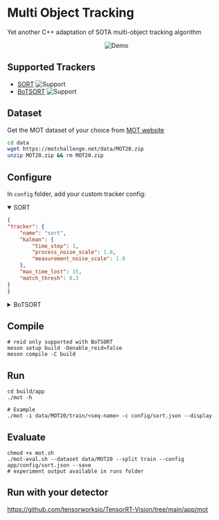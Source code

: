 # Multi Object Tracking
Yet another C++ adaptation of SOTA multi-object tracking algorithm
<p align="center">
    <img src="results/MOT20-01.gif" alt="Demo">
</p>

## Supported Trackers
- [SORT](https://github.com/abewley/sort) ![Support](https://img.shields.io/badge/support-yes-brightgreen.svg)
- [BoTSORT](https://github.com/NirAharon/BoT-SORT) ![Support](https://img.shields.io/badge/support-yes-brightgreen.svg)

## Dataset
Get the MOT dataset of your choice from [MOT website](https://motchallenge.net/)
```bash
cd data
wget https://motchallenge.net/data/MOT20.zip
unzip MOT20.zip && rm MOT20.zip
```

## Configure
In `config` folder, add your custom tracker config:

<details open>
    <summary>SORT</summary>

```json
{
"tracker": {
    "name": "sort",
    "kalman": {
        "time_step": 1,
        "process_noise_scale": 1.0,
        "measurement_noise_scale": 1.0
    },
    "max_time_lost": 15,
    "match_thresh": 0.3
}
}
```
</details>

<details>
    <summary>BoTSORT</summary>

```json
{
    "tracker": {
        "name": "botsort",
        "kalman": {
            "time_step": 1,
            "process_noise_scale": 1.0,
            "measurement_noise_scale": 1.0
        },
        "max_time_lost": 15,
        "track_high_thresh": 0.5,
        "track_low_thresh": 0.1,
        "new_track_thresh": 0.6,
        "first_match_thresh": 0.3,
        "second_match_thresh": 0.1,
        "unconfirmed_match_thresh": 0.2,
        "proximity_thresh": 0.5,
        "appearance_thresh": 0.9
    },
    "reid": {
        "engine": {
            "model_path": "/path/to/model.engine",
            "batch_size": 1,
            "precision": 16
        }
    }
}
```
</details>

## Compile

```shell
# reid only supported with BoTSORT
meson setup build -Denable_reid=false 
meson compile -C build
```

## Run
```shell
cd build/app
./mot -h

# Example
./mot -i data/MOT20/train/<seq-name> -c config/sort.json --display
```

## Evaluate
```shell
chmod +x mot.sh
./mot-eval.sh --dataset data/MOT20 --split train --config app/config/sort.json --save
# experiment output available in runs folder
```

## Run with your detector

https://github.com/tensorworksio/TensorRT-Vision/tree/main/app/mot